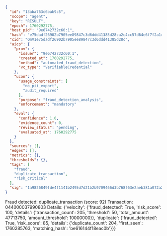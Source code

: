 ```json
{
  "id": "13aba763c6bab9c5",
  "scope": "agent",
  "key": "RESULT",
  "epoch": 1760292775,
  "host_pid": "9e6742732c60:1",
  "hash": "e75dadf26902b7905ee89847c3d6ddd41385d28ca2c4cc57d64e6f7f2a140718",
  "cid": "QmV1e75dadf26902b7905ee89847c3d6ddd41385d28c",
  "aicp": {
    "prov": {
      "issuer": "9e6742732c60:1",
      "created_at": 1760292775,
      "method": "automated_fraud_detection",
      "vc_type": "VerifiableCredential"
    },
    "ucon": {
      "usage_constraints": [
        "no_pii_export",
        "audit_required"
      ],
      "purpose": "fraud_detection_analysis",
      "enforcement": "mandatory"
    },
    "eval": {
      "confidence": 1.0,
      "evidence_count": 0,
      "review_status": "pending",
      "evaluated_at": 1760292775
    }
  },
  "sources": [],
  "edges": [],
  "metrics": {},
  "thresholds": {},
  "tags": [
    "fraud",
    "duplicate_transaction",
    "risk_critical"
  ],
  "sig": "1a9826849fde4f1141b2495d7d21b2b9709466d3b768f63e2aeb381a072a2ec2"
}
```

Fraud detected: duplicate_transaction (score: 92)
Transaction: 044000037990803
Details: {'velocity': {'fraud_detected': True, 'risk_score': 100, 'details': {'transaction_count': 205, 'threshold': 50, 'total_amount': 47713750, 'amount_threshold': 10000000}}, 'duplicate': {'fraud_detected': True, 'risk_score': 85, 'details': {'duplicate_count': 204, 'first_seen': 1760285763, 'matching_hash': 'be616144f18eac0b'}}}